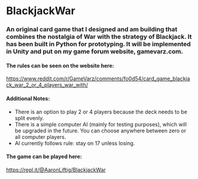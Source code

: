 # BlackjackWar
### An original card game that I designed and am building that combines the nostalgia of War with the strategy of Blackjack. It has been built in Python for prototyping. It will be implemented in Unity and put on my game forum website, gamevarz.com.

#### The rules can be seen on the website here:
https://www.reddit.com/r/GameVarz/comments/fo0d54/card_game_blackjack_war_2_or_4_players_war_with/

#### Additional Notes:
- There is an option to play 2 or 4 players because the deck needs to be split evenly.
- There is a simple computer AI (mainly for testing purposes), which will be upgraded in the future. You can choose anywhere between zero or all computer players.
- AI currently follows rule: stay on 17 unless losing.

#### The game can be played here:
https://repl.it/@AaronLiftig/BlackjackWar
